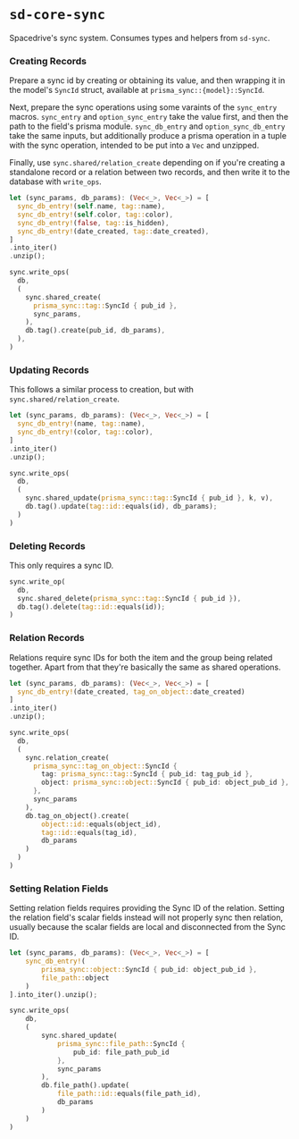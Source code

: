 # `sd-core-sync`

Spacedrive's sync system. Consumes types and helpers from `sd-sync`.

### Creating Records

Prepare a sync id by creating or obtaining its value,
and then wrapping it in the model's `SyncId` struct,
available at `prisma_sync::{model}::SyncId`.

Next, prepare the sync operations using some varaints of the `sync_entry` macros.
`sync_entry` and `option_sync_entry` take the value first, and then the path to the field's prisma module.
`sync_db_entry` and `option_sync_db_entry` take the same inputs, but additionally produce a prisma operation in a tuple with the sync operation, intended to be put into a `Vec` and unzipped.

Finally, use `sync.shared/relation_create` depending on if you're creating a standalone record or a relation between two records, and then write it to the database with `write_ops`.

```rs
let (sync_params, db_params): (Vec<_>, Vec<_>) = [
  sync_db_entry!(self.name, tag::name),
  sync_db_entry!(self.color, tag::color),
  sync_db_entry!(false, tag::is_hidden),
  sync_db_entry!(date_created, tag::date_created),
]
.into_iter()
.unzip();

sync.write_ops(
  db,
  (
    sync.shared_create(
      prisma_sync::tag::SyncId { pub_id },
      sync_params,
    ),
    db.tag().create(pub_id, db_params),
  ),
)
```

### Updating Records

This follows a similar process to creation, but with `sync.shared/relation_create`.

```rs
let (sync_params, db_params): (Vec<_>, Vec<_>) = [
  sync_db_entry!(name, tag::name),
  sync_db_entry!(color, tag::color),
]
.into_iter()
.unzip();

sync.write_ops(
  db,
  (
    sync.shared_update(prisma_sync::tag::SyncId { pub_id }, k, v),
    db.tag().update(tag::id::equals(id), db_params);
  )
)
```

### Deleting Records

This only requires a sync ID.

```rs
sync.write_op(
  db,
  sync.shared_delete(prisma_sync::tag::SyncId { pub_id }),
  db.tag().delete(tag::id::equals(id));
)
```

### Relation Records

Relations require sync IDs for both the item and the group being related together.
Apart from that they're basically the same as shared operations.

```rs
let (sync_params, db_params): (Vec<_>, Vec<_>) = [
  sync_db_entry!(date_created, tag_on_object::date_created)
]
.into_iter()
.unzip();

sync.write_ops(
  db,
  (
    sync.relation_create(
      prisma_sync::tag_on_object::SyncId {
        tag: prisma_sync::tag::SyncId { pub_id: tag_pub_id },
        object: prisma_sync::object::SyncId { pub_id: object_pub_id },
      },
      sync_params
    ),
    db.tag_on_object().create(
        object::id::equals(object_id),
        tag::id::equals(tag_id),
        db_params
    )
  )
)
```

### Setting Relation Fields

Setting relation fields requires providing the Sync ID of the relation.
Setting the relation field's scalar fields instead will not properly sync then relation,
usually because the scalar fields are local and disconnected from the Sync ID.

```rs
let (sync_params, db_params): (Vec<_>, Vec<_>) = [
	sync_db_entry!(
		prisma_sync::object::SyncId { pub_id: object_pub_id },
		file_path::object
	)
].into_iter().unzip();

sync.write_ops(
	db,
	(
		sync.shared_update(
			prisma_sync::file_path::SyncId {
				pub_id: file_path_pub_id
			},
			sync_params
		),
		db.file_path().update(
			file_path::id::equals(file_path_id),
			db_params
		)
	)
)
```
